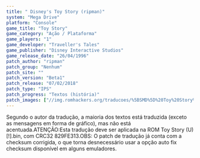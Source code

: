 ```yaml
---
title: " Disney's Toy Story (ripman)"
system: "Mega Drive"
platform: "Console"
game_title: "Toy Story"
game_category: "Ação / Plataforma"
game_players: "1"
game_developer: "Traveller's Tales"
game_publisher: "Disney Interactive Studios"
game_release_date: "26/04/1996"
patch_author: "ripman"
patch_group: "Nenhum"
patch_site: ""
patch_version: "Beta1"
patch_release: "07/02/2018"
patch_type: "IPS"
patch_progress: "Textos (história)"
patch_images: ["//img.romhackers.org/traducoes/%5BSMD%5D%20Toy%20Story%20-%20ripman%20-%201.png","//img.romhackers.org/traducoes/%5BSMD%5D%20Toy%20Story%20-%20ripman%20-%202.png","//img.romhackers.org/traducoes/%5BSMD%5D%20Toy%20Story%20-%20ripman%20-%203.png"]
---
```

Segundo o autor da tradução, a maioria dos textos está traduzida (exceto as mensagens em forma de gráfico), mas não está acentuada.ATENÇÃO:Esta tradução deve ser aplicada na ROM Toy Story (U) [!].bin, com CRC32 829FE313.OBS: O patch de tradução já conta com a checksum corrigida, o que torna desnecessário usar a opção auto fix checksum disponível em alguns emuladores.